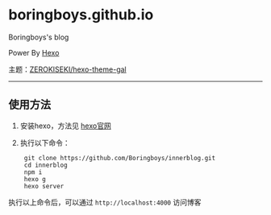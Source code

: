 # boringboys.github.io
Boringboys's blog

Power By [Hexo](https://hexo.io/)

主题：[ZEROKISEKI/hexo-theme-gal](https://github.com/ZEROKISEKI/hexo-theme-gal)

---
## 使用方法
1. 安装hexo，方法见 [hexo官网](https://hexo.io/)
2. 执行以下命令：

        git clone https://github.com/Boringboys/innerblog.git
        cd innerblog
        npm i
        hexo g
        hexo server

执行以上命令后，可以通过 `http://localhost:4000` 访问博客
